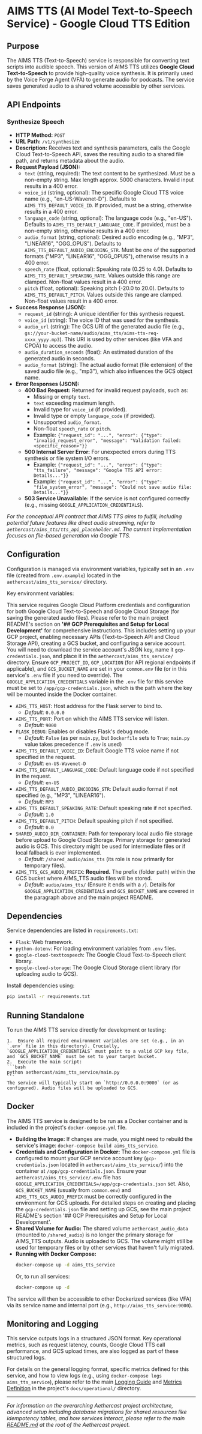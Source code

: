 # AIMS TTS (AI Model Text-to-Speech Service) - Google Cloud TTS Edition

## Purpose

The AIMS TTS (Text-to-Speech) service is responsible for converting text scripts into audible speech. This version of AIMS TTS utilizes **Google Cloud Text-to-Speech** to provide high-quality voice synthesis. It is primarily used by the Voice Forge Agent (VFA) to generate audio for podcasts. The service saves generated audio to a shared volume accessible by other services.

## API Endpoints

### Synthesize Speech

-   **HTTP Method:** `POST`
-   **URL Path:** `/v1/synthesize`
-   **Description:** Receives text and synthesis parameters, calls the Google Cloud Text-to-Speech API, saves the resulting audio to a shared file path, and returns metadata about the audio.
-   **Request Payload (JSON):**
    *   `text` (string, required): The text content to be synthesized. Must be a non-empty string. Max length approx. 5000 characters. Invalid input results in a 400 error.
    *   `voice_id` (string, optional): The specific Google Cloud TTS voice name (e.g., "en-US-Wavenet-D"). Defaults to `AIMS_TTS_DEFAULT_VOICE_ID`. If provided, must be a string, otherwise results in a 400 error.
    *   `language_code` (string, optional): The language code (e.g., "en-US"). Defaults to `AIMS_TTS_DEFAULT_LANGUAGE_CODE`. If provided, must be a non-empty string, otherwise results in a 400 error.
    *   `audio_format` (string, optional): Desired audio encoding (e.g., "MP3", "LINEAR16", "OGG_OPUS"). Defaults to `AIMS_TTS_DEFAULT_AUDIO_ENCODING_STR`. Must be one of the supported formats ("MP3", "LINEAR16", "OGG_OPUS"), otherwise results in a 400 error.
    *   `speech_rate` (float, optional): Speaking rate (0.25 to 4.0). Defaults to `AIMS_TTS_DEFAULT_SPEAKING_RATE`. Values outside this range are clamped. Non-float values result in a 400 error.
    *   `pitch` (float, optional): Speaking pitch (-20.0 to 20.0). Defaults to `AIMS_TTS_DEFAULT_PITCH`. Values outside this range are clamped. Non-float values result in a 400 error.
-   **Success Response (JSON):**
    *   `request_id` (string): A unique identifier for this synthesis request.
    *   `voice_id` (string): The voice ID that was used for the synthesis.
    *   `audio_url` (string): The GCS URI of the generated audio file (e.g., `gs://your-bucket-name/audio/aims_tts/aims-tts-req-xxxx_yyyy.mp3`). This URI is used by other services (like VFA and CPOA) to access the audio.
    *   `audio_duration_seconds` (float): An estimated duration of the generated audio in seconds.
    *   `audio_format` (string): The actual audio format (file extension) of the saved audio file (e.g., "mp3"), which also influences the GCS object name.
-   **Error Responses (JSON):**
    *   **400 Bad Request:** Returned for invalid request payloads, such as:
        *   Missing or empty `text`.
        *   `text` exceeding maximum length.
        *   Invalid type for `voice_id` (if provided).
        *   Invalid type or empty `language_code` (if provided).
        *   Unsupported `audio_format`.
        *   Non-float `speech_rate` or `pitch`.
        *   Example: `{"request_id": "...", "error": {"type": "invalid_request_error", "message": "Validation failed: <specific_reason>"}}`
    *   **500 Internal Server Error:** For unexpected errors during TTS synthesis or file system I/O errors.
        *   Example: `{"request_id": "...", "error": {"type": "tts_failure", "message": "Google TTS API error: Details..."}}`
        *   Example: `{"request_id": "...", "error": {"type": "file_system_error", "message": "Could not save audio file: Details..."}}`
    *   **503 Service Unavailable:** If the service is not configured correctly (e.g., missing `GOOGLE_APPLICATION_CREDENTIALS`).

*For the conceptual API contract that AIMS TTS aims to fulfill, including potential future features like direct audio streaming, refer to `aethercast/aims_tts/tts_api_placeholder.md`. The current implementation focuses on file-based generation via Google TTS.*

## Configuration

Configuration is managed via environment variables, typically set in an `.env` file (created from `.env.example`) located in the `aethercast/aims_tts_service/` directory.

Key environment variables:

This service requires Google Cloud Platform credentials and configuration for both Google Cloud Text-to-Speech and Google Cloud Storage (for saving the generated audio files). Please refer to the main project README's section on **'## GCP Prerequisites and Setup for Local Development'** for comprehensive instructions. This includes setting up your GCP project, enabling necessary APIs (Text-to-Speech API and Cloud Storage API), creating a GCS bucket, and configuring a service account. You will need to download the service account's JSON key, name it `gcp-credentials.json`, and place it in the `aethercast/aims_tts_service/` directory. Ensure `GCP_PROJECT_ID`, `GCP_LOCATION` (for API regional endpoints if applicable), and `GCS_BUCKET_NAME` are set in your `common.env` file (or in this service's `.env` file if you need to override). The `GOOGLE_APPLICATION_CREDENTIALS` variable in the `.env` file for this service must be set to `/app/gcp-credentials.json`, which is the path where the key will be mounted inside the Docker container.

-   `AIMS_TTS_HOST`: Host address for the Flask server to bind to.
    -   *Default:* `0.0.0.0`
-   `AIMS_TTS_PORT`: Port on which the AIMS TTS service will listen.
    -   *Default:* `9000`
-   `FLASK_DEBUG`: Enables or disables Flask's debug mode.
    -   *Default:* `False` (as per `main.py`, but `Dockerfile` sets to `True`; `main.py` value takes precedence if `.env` is used)
-   `AIMS_TTS_DEFAULT_VOICE_ID`: Default Google TTS voice name if not specified in the request.
    -   *Default:* `en-US-Wavenet-D`
-   `AIMS_TTS_DEFAULT_LANGUAGE_CODE`: Default language code if not specified in the request.
    -   *Default:* `en-US`
-   `AIMS_TTS_DEFAULT_AUDIO_ENCODING_STR`: Default audio format if not specified (e.g., "MP3", "LINEAR16").
    -   *Default:* `MP3`
-   `AIMS_TTS_DEFAULT_SPEAKING_RATE`: Default speaking rate if not specified.
    -   *Default:* `1.0`
-   `AIMS_TTS_DEFAULT_PITCH`: Default speaking pitch if not specified.
    -   *Default:* `0.0`
-   `SHARED_AUDIO_DIR_CONTAINER`: Path for temporary local audio file storage before upload to Google Cloud Storage. Primary storage for generated audio is GCS. This directory might be used for intermediate files or if local fallback is ever implemented.
    -   *Default:* `/shared_audio/aims_tts` (its role is now primarily for temporary files).
-   `AIMS_TTS_GCS_AUDIO_PREFIX`: **Required.** The prefix (folder path) within the GCS bucket where AIMS_TTS audio files will be stored.
    -   *Default:* `audio/aims_tts/` (Ensure it ends with a `/`).
    Details for `GOOGLE_APPLICATION_CREDENTIALS` and `GCS_BUCKET_NAME` are covered in the paragraph above and the main project README.

## Dependencies

Service dependencies are listed in `requirements.txt`:
-   `Flask`: Web framework.
-   `python-dotenv`: For loading environment variables from `.env` files.
-   `google-cloud-texttospeech`: The Google Cloud Text-to-Speech client library.
-   `google-cloud-storage`: The Google Cloud Storage client library (for uploading audio to GCS).

Install dependencies using:
```bash
pip install -r requirements.txt
```

## Running Standalone

To run the AIMS TTS service directly for development or testing:

    1.  Ensure all required environment variables are set (e.g., in an `.env` file in this directory). Crucially, `GOOGLE_APPLICATION_CREDENTIALS` must point to a valid GCP key file, and `GCS_BUCKET_NAME` must be set to your target bucket.
    2.  Execute the main script:
    ```bash
    python aethercast/aims_tts_service/main.py
    ```
    The service will typically start on `http://0.0.0.0:9000` (or as configured). Audio files will be uploaded to GCS.

## Docker

The AIMS TTS service is designed to be run as a Docker container and is included in the project's `docker-compose.yml` file.

-   **Building the Image:** If changes are made, you might need to rebuild the service's image: `docker-compose build aims_tts_service`.
-   **Credentials and Configuration in Docker:** The `docker-compose.yml` file is configured to mount your GCP service account key (`gcp-credentials.json` located in `aethercast/aims_tts_service/`) into the container at `/app/gcp-credentials.json`. Ensure your `aethercast/aims_tts_service/.env` file has `GOOGLE_APPLICATION_CREDENTIALS=/app/gcp-credentials.json` set. Also, `GCS_BUCKET_NAME` (usually from `common.env`) and `AIMS_TTS_GCS_AUDIO_PREFIX` must be correctly configured in the environment for GCS uploads. For detailed steps on creating and placing the `gcp-credentials.json` file and setting up GCS, see the main project README's section '## GCP Prerequisites and Setup for Local Development'.
-   **Shared Volume for Audio:** The shared volume `aethercast_audio_data` (mounted to `/shared_audio`) is no longer the primary storage for AIMS_TTS outputs. Audio is uploaded to GCS. The volume might still be used for temporary files or by other services that haven't fully migrated.
-   **Running with Docker Compose:**
    ```bash
    docker-compose up -d aims_tts_service
    ```
    Or, to run all services:
    ```bash
    docker-compose up -d
    ```

The service will then be accessible to other Dockerized services (like VFA) via its service name and internal port (e.g., `http://aims_tts_service:9000`).

## Monitoring and Logging

This service outputs logs in a structured JSON format. Key operational metrics, such as request latency, counts, Google Cloud TTS call performance, and GCS upload times, are also logged as part of these structured logs.

For details on the general logging format, specific metrics defined for this service, and how to view logs (e.g., using `docker-compose logs aims_tts_service`), please refer to the main [Logging Guide](../../../docs/operational/Logging_Guide.md) and [Metrics Definition](../../../docs/operational/Metrics_Definition.md) in the project's `docs/operational/` directory.

---

*For information on the overarching Aethercast project architecture, advanced setup including database migrations for shared resources like idempotency tables, and how services interact, please refer to the main [README.md](../../../README.md) at the root of the Aethercast project.*
